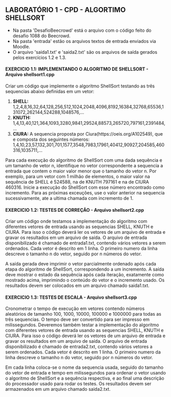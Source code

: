 <h2>LABORATÓRIO 1 - CPD - ALGORTIMO SHELLSORT</h2>
<ul>
<li>Na pasta 'DesafioBeecrowd' está o arquivo com o código feito do desafio 1088 do Beecrowd.</li>
<li>Na pasta 'entrada' estão os arquivos textos de entrada enviados via Moodle.</li>
<li>O arquivo 'saida1.txt' e 'saida2.txt' são os arquivos de saída gerados pelos exercícios 1.2 e 1.3.</li>
</ul>

<h4>EXERCICIO 1.1: IMPLEMENTANDO O ALGORITMO DE SHELLSORT - Arquivo shellsort1.cpp</h4>
<p>Criar um código que implemente o algoritmo ShellSort testando as três sequencias abaixo definidas em um vetor:</p>
<ol>
<li> <b>SHELL:</b>
1,2,4,8,16,32,64,128,256,512,1024,2048,4096,8192,16384,32768,65536,131072,262144,524288,1048576,... </li>
<li> <b>KNUTH:</b>
1,4,13,40,121,364,1093,3280,9841,29524,88573,265720,797161,2391484,... </li>
<li> <b>CIURA:</b> A sequencia proposta por Ciura(https://oeis.org/A102549), que e composta dos seguintes números:
1,4,10,23,57,132,301,701,1577,3548,7983,17961,40412,90927,204585,460316,1035711,... </li>
</ol>
<p>Para cada execução do algoritmo de ShellSort com uma dada sequência e um tamanho de vetor n, identifique no vetor correspondente a sequencia a entrada que contem o maior valor menor que o tamanho do vetor n. Por exemplo, para um vetor com 1 milhão de elementos, o maior valor na sequência de SHELL é 524588, na de KNUTH 797161 e na de CIURA 460316. Inicie a execução do ShellSort com esse número encontrado como incremento. Para as próximas exceuções, use o valor anterior na sequencia sucessivamente, ate a ultima chamada com incremento de 1.</p>

<h4>EXERCICIO 1.2: TESTES DE CORREÇÃO - Arquivo shellsort2.cpp</h4>
<p>Criar um código onde testamos a implementação do algoritmo com diferentes vetores de entrada usando as sequencias SHELL, KNUTH e CIURA. Para isso o código deverá ler os vetores de um arquivo de entrada e gravar os resultados em um arquivo de saída. O arquivo de entrada disponibilizado é chamado de entrada1.txt, contendo vários vetores a serem ordenados. Cada vetor é descrito em 1 linha. O primeiro numero da linha descreve o tamanho n do vetor, seguido por n números do vetor. </p>
<p>A saída gerada deve imprimir o vetor parcialmente ordenado após cada etapa do algoritmo de ShellSort, correspondendo a um incremento. A saída deve mostrar o estado da sequência após cada iteração, exatamente como mostrado acima, imprimindo o conteúdo do vetor e o incremento usado. Os resultados devem ser colocados em um arquivo chamado saida1.txt.</p>

<h4>EXERCICIO 1.3: TESTES DE ESCALA - Arquivo shellsort3.cpp</h4>
<p>Cronometrar o tempo de execução em vetores contendo números aleatórios de tamanho 100, 1000, 10000, 100000 e 1000000 para todas as três sequencias. O tempo deve ser convertido para ser impresso em milissegundos. Deveremos também testar a implementação do algoritmo com diferentes vetores de entrada usando as sequencias SHELL, KNUTH e CIURA. Para isso o código deverá ler os vetores de um arquivo de entrada e gravar os resultados em um arquivo de saída. O arquivo de entrada disponibilizado é chamado de entrada2.txt, contendo vários vetores a serem ordenados. Cada vetor é descrito em 1 linha. O primeiro numero da linha descreve o tamanho n do vetor, seguido por n números do vetor.</p>
<p>Em cada linha coloca-se o nome da sequencia usada, seguido do tamanho do vetor de entrada e tempo em milissegundos para ordenar o vetor usando o algoritmo de ShellSort e a sequência respectiva, e ao final uma descrição do processador usado para rodar os testes. Os resultados devem ser armazenados em um arquivo chamado saida2.txt.</p>



